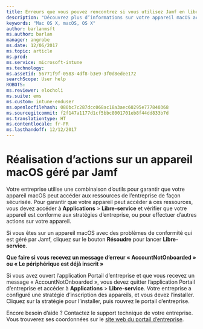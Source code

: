 ```yaml
---
title: Erreurs que vous pouvez rencontrez si vous utilisez Jamf en libre-service | Microsoft Docs
description: "Découvrez plus d’informations sur votre appareil macOS activé pour Intune et géré par Jamf."
keywords: "Mac OS X, macOS, OS X"
author: barlanmsft
ms.author: barlan
manager: angrobe
ms.date: 12/06/2017
ms.topic: article
ms.prod: 
ms.service: microsoft-intune
ms.technology: 
ms.assetid: 56771f9f-0583-4df8-b3e9-3f0d8edee172
searchScope: User help
ROBOTS: 
ms.reviewer: elocholi
ms.suite: ems
ms.custom: intune-enduser
ms.openlocfilehash: 080bc7c287dcc068ac18a3aec60295e777840368
ms.sourcegitcommit: f2f147a1177d1cf5bbc8001701eb8f44dd833b7d
ms.translationtype: HT
ms.contentlocale: fr-FR
ms.lasthandoff: 12/12/2017
---
```

# <a name="performing-actions-on-a-macos-device-managed-by-jamf"></a>Réalisation d’actions sur un appareil macOS géré par Jamf

Votre entreprise utilise une combinaison d’outils pour garantir que votre appareil macOS peut accéder aux ressources de l’entreprise de façon sécurisée. Pour garantir que votre appareil peut accéder à ces ressources, vous devez accéder à **Applications** > **Libre-service** et vérifier que votre appareil est conforme aux stratégies d’entreprise, ou pour effectuer d’autres actions sur votre appareil.

Si vous êtes sur un appareil macOS avec des problèmes de conformité qui est géré par Jamf, cliquez sur le bouton **Résoudre** pour lancer **Libre-service**.

__Que faire si vous recevez un message d’erreur « AccountNotOnboarded » ou « Le périphérique est déjà inscrit »__

Si vous avez ouvert l’application Portail d’entreprise et que vous recevez un message « AccountNotOnboarded », vous devez quitter l’application Portail d’entreprise et accéder à **Applications** > **Libre-service**. Votre entreprise a configuré une stratégie d’inscription des appareils, et vous devez l’installer. Cliquez sur la stratégie pour l’installer, puis rouvrez le portail d’entreprise.

Encore besoin d’aide ? Contactez le support technique de votre entreprise. Vous trouverez ses coordonnées sur le [site web du portail d’entreprise](https://portal.manage.microsoft.com#HelpDeskDialog).
